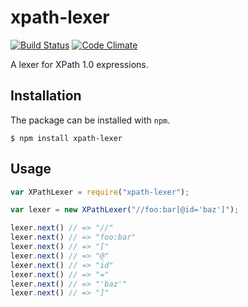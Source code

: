 # xpath-lexer

[![Build Status](https://travis-ci.org/badeball/xpath-lexer.svg?branch=master)](https://travis-ci.org/badeball/xpath-lexer)
[![Code Climate](https://codeclimate.com/github/badeball/xpath-lexer/badges/gpa.svg)](https://codeclimate.com/github/badeball/xpath-lexer)

A lexer for XPath 1.0 expressions.

## Installation

The package can be installed with `npm`.

```
$ npm install xpath-lexer
```

## Usage


```javascript
var XPathLexer = require("xpath-lexer");

var lexer = new XPathLexer("//foo:bar[@id='baz']");

lexer.next() // => "//"
lexer.next() // => "foo:bar"
lexer.next() // => "["
lexer.next() // => "@"
lexer.next() // => "id"
lexer.next() // => "="
lexer.next() // => "'baz'"
lexer.next() // => "]"
```
